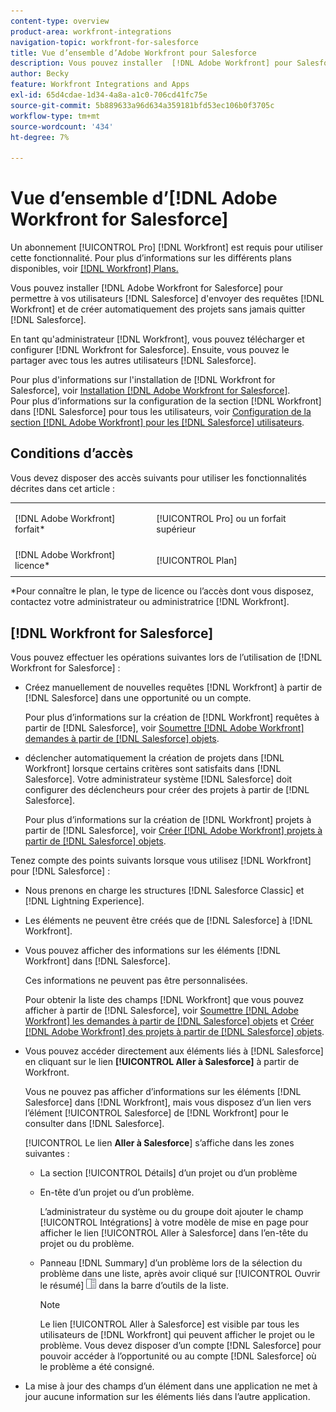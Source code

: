 ```yaml
---
content-type: overview
product-area: workfront-integrations
navigation-topic: workfront-for-salesforce
title: Vue d’ensemble d’Adobe Workfront pour Salesforce
description: Vous pouvez installer  [!DNL Adobe Workfront] pour Salesforce pour permettre à vos utilisateurs Salesforce d’envoyer des requêtes  [!DNL Workfront]  et de créer automatiquement des projets sans quitter Salesforce.
author: Becky
feature: Workfront Integrations and Apps
exl-id: 65d4cdae-1d34-4a8a-a1c0-706cd41fc75e
source-git-commit: 5b889633a96d634a359181bfd53ec106b0f3705c
workflow-type: tm+mt
source-wordcount: '434'
ht-degree: 7%

---
```


# Vue d’ensemble d’[!DNL Adobe Workfront for Salesforce]

Un abonnement [!UICONTROL Pro] [!DNL Workfront] est requis pour utiliser cette fonctionnalité. Pour plus d’informations sur les différents plans disponibles, voir [[!DNL Workfront] Plans.](https://www.workfront.com/plans?lang=fr)

Vous pouvez installer [!DNL Adobe Workfront for Salesforce] pour permettre à vos utilisateurs [!DNL Salesforce] d&#39;envoyer des requêtes [!DNL Workfront] et de créer automatiquement des projets sans jamais quitter [!DNL Salesforce].

En tant qu&#39;administrateur [!DNL Workfront], vous pouvez télécharger et configurer [!DNL Workfront for Salesforce]. Ensuite, vous pouvez le partager avec tous les autres utilisateurs [!DNL Salesforce].

Pour plus d&#39;informations sur l&#39;installation de [!DNL Workfront for Salesforce], voir [Installation [!DNL Adobe Workfront for Salesforce]](../../workfront-integrations-and-apps/using-workfront-with-salesforce/install-workfront-for-salesforce.md).\
Pour plus d’informations sur la configuration de la section [!DNL Workfront] dans [!DNL Salesforce] pour tous les utilisateurs, voir [Configuration de la section  [!DNL Adobe Workfront] pour les  [!DNL Salesforce] utilisateurs](../../workfront-integrations-and-apps/using-workfront-with-salesforce/configure-wf-section-for-salesforce-users.md).

## Conditions d’accès

Vous devez disposer des accès suivants pour utiliser les fonctionnalités décrites dans cet article :

<table style="table-layout:auto"> 
 <col> 
 <col> 
 <tbody> 
  <tr> 
   <td role="rowheader">[!DNL Adobe Workfront] forfait*</td> 
   <td> <p>[!UICONTROL Pro] ou un forfait supérieur</p> </td> 
  </tr> 
  <tr> 
   <td role="rowheader">[!DNL Adobe Workfront] licence*</td> 
   <td> <p>[!UICONTROL Plan]</p> </td> 
  </tr> 
 </tbody> 
</table>

&#42;Pour connaître le plan, le type de licence ou l’accès dont vous disposez, contactez votre administrateur ou administratrice [!DNL Workfront].

## [!DNL Workfront for Salesforce]

Vous pouvez effectuer les opérations suivantes lors de l’utilisation de [!DNL Workfront for Salesforce] :

* Créez manuellement de nouvelles requêtes [!DNL Workfront] à partir de [!DNL Salesforce] dans une opportunité ou un compte.

  Pour plus d’informations sur la création de [!DNL Workfront] requêtes à partir de [!DNL Salesforce], voir [Soumettre [!DNL Adobe Workfront] demandes à partir de [!DNL Salesforce] objets](../../workfront-integrations-and-apps/using-workfront-with-salesforce/submit-workfront-requests-from-salesforce-objects.md).

* déclencher automatiquement la création de projets dans [!DNL Workfront] lorsque certains critères sont satisfaits dans [!DNL Salesforce]. Votre administrateur système [!DNL Salesforce] doit configurer des déclencheurs pour créer des projets à partir de [!DNL Salesforce].

  Pour plus d’informations sur la création de [!DNL Workfront] projets à partir de [!DNL Salesforce], voir [Créer [!DNL Adobe Workfront] projets à partir de [!DNL Salesforce] objets](../../workfront-integrations-and-apps/using-workfront-with-salesforce/create-wf-projects-from-salesforce-objects.md).

Tenez compte des points suivants lorsque vous utilisez [!DNL Workfront] pour [!DNL Salesforce] :

* Nous prenons en charge les structures [!DNL Salesforce Classic] et [!DNL Lightning Experience].
* Les éléments ne peuvent être créés que de [!DNL Salesforce] à [!DNL Workfront].
* Vous pouvez afficher des informations sur les éléments [!DNL Workfront] dans [!DNL Salesforce].

  Ces informations ne peuvent pas être personnalisées.

  Pour obtenir la liste des champs [!DNL Workfront] que vous pouvez afficher à partir de [!DNL Salesforce], voir [Soumettre [!DNL Adobe Workfront] les demandes à partir de [!DNL Salesforce] objets](../../workfront-integrations-and-apps/using-workfront-with-salesforce/submit-workfront-requests-from-salesforce-objects.md) et [Créer [!DNL Adobe Workfront] des projets à partir de [!DNL Salesforce] objets](../../workfront-integrations-and-apps/using-workfront-with-salesforce/create-wf-projects-from-salesforce-objects.md).

* Vous pouvez accéder directement aux éléments liés à [!DNL Salesforce] en cliquant sur le lien **[!UICONTROL Aller à Salesforce]** à partir de Workfront.

  Vous ne pouvez pas afficher d’informations sur les éléments [!DNL Salesforce] dans [!DNL Workfront], mais vous disposez d’un lien vers l’élément [!UICONTROL Salesforce] de [!DNL Workfront] pour le consulter dans [!DNL Salesforce].

  [!UICONTROL Le lien **Aller à Salesforce**] s’affiche dans les zones suivantes :

   * La section [!UICONTROL Détails] d’un projet ou d’un problème
   * En-tête d’un projet ou d’un problème.

     L’administrateur du système ou du groupe doit ajouter le champ [!UICONTROL Intégrations] à votre modèle de mise en page pour afficher le lien [!UICONTROL Aller à Salesforce] dans l’en-tête du projet ou du problème.
   * Panneau [!DNL Summary] d’un problème lors de la sélection du problème dans une liste, après avoir cliqué sur [!UICONTROL Ouvrir le résumé] ![](assets/summary-panel-icon.png) dans la barre d’outils de la liste.

     >[!NOTE]
     >
     >Le lien [!UICONTROL Aller à Salesforce] est visible par tous les utilisateurs de [!DNL Workfront] qui peuvent afficher le projet ou le problème. Vous devez disposer d’un compte [!DNL Salesforce] pour pouvoir accéder à l’opportunité ou au compte [!DNL Salesforce] où le problème a été consigné.

* La mise à jour des champs d’un élément dans une application ne met à jour aucune information sur les éléments liés dans l’autre application.
